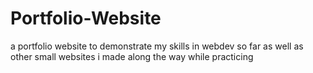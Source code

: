 # Portfolio-Website
a portfolio website to demonstrate my skills in webdev so far as well as other small websites i made along the way while practicing
